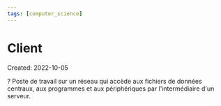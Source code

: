 ```yaml
---
tags: [computer_science] 
---
```

# Client
Created: 2022-10-05

?
Poste de travail sur un réseau qui accède aux fichiers de données centraux, aux programmes et aux périphériques par l'intermédiaire d'un serveur.
<!--SR:!2022-10-11,2,230-->